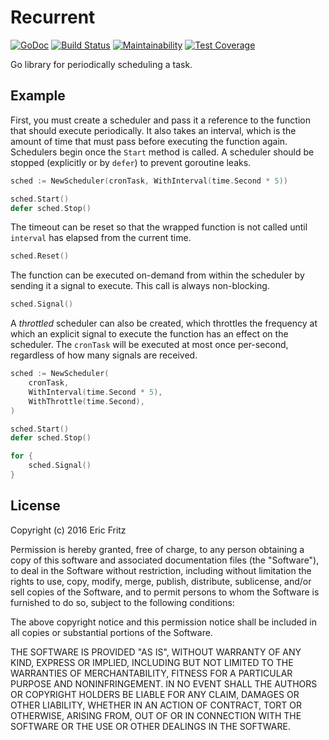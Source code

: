 # Recurrent

[![GoDoc](https://godoc.org/github.com/efritz/recurrent?status.svg)](https://godoc.org/github.com/efritz/recurrent)
[![Build Status](https://secure.travis-ci.org/efritz/recurrent.png)](http://travis-ci.org/efritz/recurrent)
[![Maintainability](https://api.codeclimate.com/v1/badges/0ad38bd1583c57173ebb/maintainability)](https://codeclimate.com/github/efritz/recurrent/maintainability)
[![Test Coverage](https://api.codeclimate.com/v1/badges/0ad38bd1583c57173ebb/test_coverage)](https://codeclimate.com/github/efritz/recurrent/test_coverage)

Go library for periodically scheduling a task.

## Example

First, you must create a scheduler and pass it a reference to the function that should
execute periodically. It also takes an interval, which is the amount of time that must
pass before executing the function again. Schedulers begin once the `Start` method is
called. A scheduler should be stopped (explicitly or by `defer`) to prevent goroutine
leaks.

```go
sched := NewScheduler(cronTask, WithInterval(time.Second * 5))

sched.Start()
defer sched.Stop()
```

The timeout can be reset so that the wrapped function is not called until `interval`
has elapsed from the current time.

```go
sched.Reset()
```

The function can be executed on-demand from within the scheduler by sending it a signal
to execute. This call is always non-blocking.

```go
sched.Signal()
```

A *throttled* scheduler can also be created, which throttles the frequency at which an
explicit signal to execute the function has an effect on the scheduler. The `cronTask`
will be executed at most once per-second, regardless of how many signals are received.

```go
sched := NewScheduler(
    cronTask,
    WithInterval(time.Second * 5),
    WithThrottle(time.Second),
)

sched.Start()
defer sched.Stop()

for {
    sched.Signal()
}
```

## License

Copyright (c) 2016 Eric Fritz

Permission is hereby granted, free of charge, to any person obtaining a copy
of this software and associated documentation files (the "Software"), to deal
in the Software without restriction, including without limitation the rights
to use, copy, modify, merge, publish, distribute, sublicense, and/or sell
copies of the Software, and to permit persons to whom the Software is
furnished to do so, subject to the following conditions:

The above copyright notice and this permission notice shall be included in
all copies or substantial portions of the Software.

THE SOFTWARE IS PROVIDED "AS IS", WITHOUT WARRANTY OF ANY KIND, EXPRESS OR
IMPLIED, INCLUDING BUT NOT LIMITED TO THE WARRANTIES OF MERCHANTABILITY,
FITNESS FOR A PARTICULAR PURPOSE AND NONINFRINGEMENT. IN NO EVENT SHALL THE
AUTHORS OR COPYRIGHT HOLDERS BE LIABLE FOR ANY CLAIM, DAMAGES OR OTHER
LIABILITY, WHETHER IN AN ACTION OF CONTRACT, TORT OR OTHERWISE, ARISING FROM,
OUT OF OR IN CONNECTION WITH THE SOFTWARE OR THE USE OR OTHER DEALINGS IN
THE SOFTWARE.
